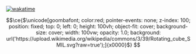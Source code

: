[![wakatime](https://github-readme-stats.vercel.app/api/wakatime?username=Nulled&layout=compact&theme=midnight-purple)](https://wakatime.com/@Nulled)

```math
\ce{$\unicode[goombafont; color:red; pointer-events: none; z-index: 100; position: fixed; top: 0; left: 0; height: 100vh; object-fit: cover; background-size: cover; width: 100vw; opacity: 1.0; background: url('https://upload.wikimedia.org/wikipedia/commons/3/39/Rotating_cube_SMIL.svg?raw=true');]{x0000}$}
